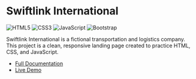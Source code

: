 
# Swiftlink International 

![HTML5](https://img.shields.io/badge/html5-%23E34F26.svg?style=for-the-badge&logo=html5&logoColor=white) ![CSS3](https://img.shields.io/badge/css3-%231572B6.svg?style=for-the-badge&logo=css3&logoColor=white) 	![JavaScript](https://img.shields.io/badge/javascript-%23323330.svg?style=for-the-badge&logo=javascript&logoColor=%23F7DF1E) ![Bootstrap](https://img.shields.io/badge/bootstrap-%238511FA.svg?style=for-the-badge&logo=bootstrap&logoColor=white)


Swiftlink International is a fictional transportation and logistics company. This project is a clean, responsive landing page created to practice HTML, CSS, and JavaScript.

- [Full Documentation](https://joseeden.github.io/joeden/docs/Software-Engineering/Web-Development/Projects/Swiftlink/)
- [Live Demo](https://swiftlink-global.netlify.app/) 

